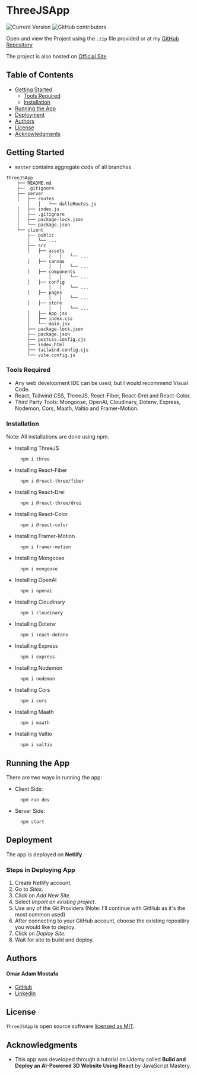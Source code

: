 # ThreeJSApp

![Current Version](https://img.shields.io/badge/version-v0.1-blue)
![GitHub contributors](https://img.shields.io/github/contributors/madhur-taneja/README-Template)

Open and view the Project using the `.zip` file provided or at my [GitHub Repository]

The project is also hosted on [Official Site]

## Table of Contents
- [Getting Started](#getting-started)
	- [Tools Required](#tools-required)
	- [Installation](#installation)
- [Running the App](#running-the-app)
- [Deployment](#deployment)
- [Authors](#authors)
- [License](#license)
- [Acknowledgments](#acknowledgments)

## Getting Started

* `master` contains aggregate code of all branches

```
ThreeJSApp
	├── README.md
	├── .gitignore
	├── server      
	│   ├── routes
        │   │	└── dalleRoutes.js        
	│   ├── index.js
	│   ├── .gitignore
	│   ├── package-lock.json
	│   └── package.json
	└── client
		├── public
		│	└── ...
		├── src
		│	├── assets
              	│	│	└── ...
		│	├── canvas
              	│	│	└── ... 
		│	├── components
              	│	│	└── ...     
 		│	├── config
              	│	│	└── ...    
 		│	├── pages
               	│	│	└── ...   
 		│	├── store
               	│	│	└── ...   
 		│	├── App.jsx
 		│	├── index.css
		│	└── main.jsx
		├── package-lock.json
		├── package.json
		├── postcss.config.cjs
		├── index.html
		├── tailwind.config.cjs
		└── vite.config.js
```

### Tools Required

* Any web development IDE can be used, but I would recommend Visual Code.
* React, Tailwind CSS, ThreeJS, React-Fiber, React-Drei and React-Color.
* Third Party Tools: Mongoose, OpenAI, Cloudinary, Dotenv, Express, Nodemon, Cors, Maath, Valtio and Framer-Motion.


### Installation

Note: All installations are done using npm.

* Installing ThreeJS
  ```
    npm i three
  ```

* Installing React-Fiber
  ```
    npm i @react-three/fiber
  ```

* Installing React-Drei
  ```
    npm i @react-three/drei
  ```
  
* Installing React-Color
  ```
    npm i @react-color
  ```
  
* Installing Framer-Motion
  ```
	npm i framer-motion
  ```

* Installing Mongoose
  ```
	npm i mongoose
  ```

* Installing OpenAI
  ```
	npm i openai
  ```

* Installing Cloudinary
  ```
	npm i cloudinary
  ```

* Installing Dotenv
  ```
	npm i react-dotenv
  ```

* Installing Express
  ```
	npm i express
  ```

* Installing Nodemon
  ```
	npm i nodemon
  ```
  
* Installing Cors
  ```
	npm i cors
  ```
  
* Installing Maath
  ```
	npm i maath
  ```

* Installing Valtio
  ```
	npm i valtio
  ```
  

## Running the App
There are two ways in running the app:

* Client Side:
  ```
    npm run dev
  ```

* Server Side:
  ```
    npm start
  ```

## Deployment

The app is deployed on **Netlify**.

### Steps in Deploying App

1. Create Netlify account.
2. Go to *Sites*.
3. Click on *Add New Site*.
4. Select *Import an existing project*.
5. Use any of the Git Providers (Note: I'll continue with GitHub as it's the most common used)
6. After connecting to your GitHub account, choose the existing repositiry you would like to deploy.
7. Click on *Deploy Site*.
8. Wait for site to build and deploy.

## Authors

#### Omar Adam Mostafa
* [GitHub]
* [LinkedIn]

## License

`ThreeJSApp` is open source software [licensed as MIT][license].

## Acknowledgments

* This app was developed through a tutorial on Udemy called **Build and Deploy an AI-Powered 3D Website Using React** by JavaScript Mastery.

[//]: # (HyperLinks)

[GitHub Repository]: https://github.com/OmarAdamMostafa/ThreeJSApp
[Official Site]: https://threejsapp-omar-adam.netlify.app/

[GitHub]: https://github.com/OmarAdamMostafa
[LinkedIn]: https://www.linkedin.com/in/omar-adam-mostafa-a445a3259/

[license]: https://github.com/OmarAdamMostafa/ThreeJSApp/blob/main/license

